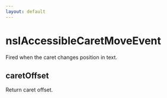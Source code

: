 ```yaml
---
layout: default
---
```


# nsIAccessibleCaretMoveEvent #

Fired when the caret changes position in text.


## caretOffset ##

Return caret offset.

